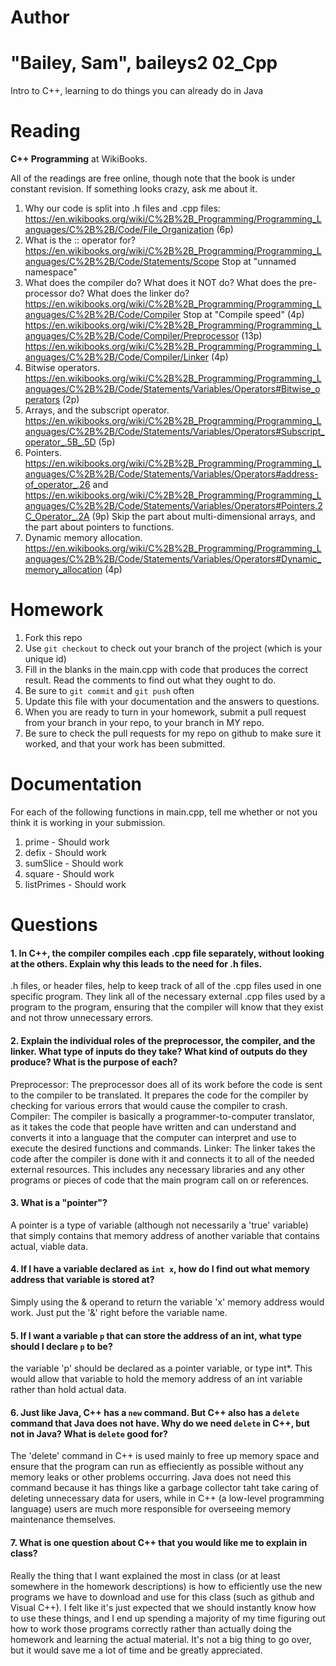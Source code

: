 Author
==========
"Bailey, Sam", baileys2
02_Cpp
======

Intro to C++, learning to do things you can already do in Java

Reading
=======

**C++ Programming** at WikiBooks.

All of the readings are free online, though note that the book is under constant revision. If something looks crazy, ask me about it.

1. Why our code is split into .h files and .cpp files: https://en.wikibooks.org/wiki/C%2B%2B_Programming/Programming_Languages/C%2B%2B/Code/File_Organization (6p)
2. What is the :: operator for? https://en.wikibooks.org/wiki/C%2B%2B_Programming/Programming_Languages/C%2B%2B/Code/Statements/Scope Stop at "unnamed namespace"
3. What does the compiler do? What does it NOT do? What does the pre-processor do? What does the linker do? https://en.wikibooks.org/wiki/C%2B%2B_Programming/Programming_Languages/C%2B%2B/Code/Compiler Stop at "Compile speed" (4p) https://en.wikibooks.org/wiki/C%2B%2B_Programming/Programming_Languages/C%2B%2B/Code/Compiler/Preprocessor (13p) https://en.wikibooks.org/wiki/C%2B%2B_Programming/Programming_Languages/C%2B%2B/Code/Compiler/Linker (4p)
4. Bitwise operators. https://en.wikibooks.org/wiki/C%2B%2B_Programming/Programming_Languages/C%2B%2B/Code/Statements/Variables/Operators#Bitwise_operators (2p)
5. Arrays, and the subscript operator. https://en.wikibooks.org/wiki/C%2B%2B_Programming/Programming_Languages/C%2B%2B/Code/Statements/Variables/Operators#Subscript_operator_.5B_.5D (5p)
6. Pointers. https://en.wikibooks.org/wiki/C%2B%2B_Programming/Programming_Languages/C%2B%2B/Code/Statements/Variables/Operators#address-of_operator_.26 and https://en.wikibooks.org/wiki/C%2B%2B_Programming/Programming_Languages/C%2B%2B/Code/Statements/Variables/Operators#Pointers.2C_Operator_.2A (9p) Skip the part about multi-dimensional arrays, and the part about pointers to functions.
7. Dynamic memory allocation. https://en.wikibooks.org/wiki/C%2B%2B_Programming/Programming_Languages/C%2B%2B/Code/Statements/Variables/Operators#Dynamic_memory_allocation (4p)

Homework
========

1. Fork this repo
2. Use `git checkout` to check out your branch of the project (which is your unique id)
3. Fill in the blanks in the main.cpp with code that produces the correct result. Read the comments to find out what they ought to do.
4. Be sure to `git commit` and `git push` often
5. Update this file with your documentation and the answers to questions.
6. When you are ready to turn in your homework, submit a pull request from your branch in your repo, to your branch in MY repo.
7. Be sure to check the pull requests for my repo on github to make sure it worked, and that your work has been submitted.

Documentation
=========

For each of the following functions in main.cpp, tell me whether or not you think it is working in your submission.

1. prime - Should work
2. defix - Should work
3. sumSlice - Should work
4. square - Should work
5. listPrimes - Should work

Questions
=======

#### 1. In C++, the compiler compiles each .cpp file separately, without looking at the others. Explain why this leads to the need for .h files.

.h files, or header files, help to keep track of all of the .cpp files used in one specific program.  They link all of the necessary external .cpp files used by a program to the program, ensuring that the compiler will know that they exist and not throw unnecessary errors.

#### 2. Explain the individual roles of the preprocessor, the compiler, and the linker. What type of inputs do they take? What kind of outputs do they produce? What is the purpose of each?

Preprocessor: The preprocessor does all of its work before the code is sent to the compiler to be translated.  It prepares the code for the compiler by checking for various errors that would cause the compiler to crash.
Compiler: The compiler is basically a programmer-to-computer translator, as it takes the code that people have written and can understand and converts it into a language that the computer can interpret and use to execute the desired functions and commands.
Linker: The linker takes the code after the compiler is done with it and connects it to all of the needed external resources.  This includes any necessary libraries and any other programs or pieces of code that the main program call on or references.

#### 3. What is a "pointer"?

A pointer is a type of variable (although not necessarily a 'true' variable) that simply contains that memory address of another variable that contains actual, viable data.

#### 4. If I have a variable declared as `int x`, how do I find out what memory address that variable is stored at?

Simply using the & operand to return the variable 'x' memory address would work. Just put the '&' right before the variable name.

#### 5. If I want a variable `p` that can store the address of an int, what type should I declare `p` to be?

the variable 'p' should be declared as a pointer variable, or  type int*.  This would allow that variable to hold the memory address of an int variable rather than hold actual data.

#### 6. Just like Java, C++ has a `new` command. But C++ also has a `delete` command that Java does not have. Why do we need `delete` in C++, but not in Java? What is `delete` good for?

The 'delete' command in C++ is used mainly to free up memory space and ensure that the program can run as effieciently as possible without any memory leaks or other problems occurring.  Java does not need this command because it has things like a garbage collector taht take caring of deleting unnecessary data for users, while in C++ (a low-level programming language) users are much more responsible for overseeing memory maintenance themselves.

#### 7. What is one question about C++ that you would like me to explain in class?

Really the thing that I want explained the most in class (or at least somewhere in the homework descriptions) is how to efficiently use the new programs we have to download and use for this class (such as github and Visual C++).  I felt like it's just expected that we should instantly know how to use these things, and I end up spending a majority of my time figuring out how to work those programs correctly rather than actually doing the homework and learning the actual material. It's not a big thing to go over, but it would save me a lot of time and be greatly appreciated.